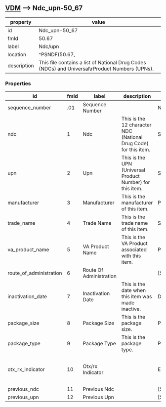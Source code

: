 
## [VDM](TableOfContent.md) --> Ndc_upn-50_67 

 property | value 
--- | --- 
 id | Ndc_upn-50_67
 fmId | 50.67
 label | Ndc/upn
 location | ^PSNDF(50.67,
 description | This file contains a list of National Drug Codes (NDCs) and Universal\rProduct Numbers (UPNs).

### Properties

| id | fmId | label | description | datatype | location | attributes | range | 
| --- | --- | --- | --- | --- | --- | --- | --- | 
| sequence_number | .01 | Sequence Number |  | NUMERIC |  | REQUIRED |  | 
| ndc | 1 | Ndc | This is the 12 character NDC (National Drug Code) for this item. | STRING |  | INDEXED |  | 
| upn | 2 | Upn | This is the UPN (Universal Product Number) for this item. | STRING |  | INDEXED |  | 
| manufacturer | 3 | Manufacturer | This is the manufacturer of this item. | POINTER |  |  | {id:Drug_Manufacturer-55_95} | 
| trade_name | 4 | Trade Name | This is the trade name of this item. | STRING |  | INDEXED |  | 
| va_product_name | 5 | VA Product Name | This is the VA Product associated with this item. | POINTER |  |  | [VA_Product-50_68](VA_Product-50_68.md) | 
| route_of_administration | 6 | Route Of Administration |  | [STRING] |  |  |  | 
| inactivation_date | 7 | Inactivation Date | This is the date when this item was made inactive. | DATE-TIME |  |  |  | 
| package_size | 8 | Package Size | This is the package size. | POINTER |  |  | {id:Package_Size-50_609} | 
| package_type | 9 | Package Type | This is the package type. | POINTER |  |  | {id:Package_Type-50_608} | 
| otx_rx_indicator | 10 | Otx/rx Indicator |  | ENUMERATION |  |  | <dl><dt>O</dt><dd>Over the counter</dd><dt>R</dt><dd>Prescription</dd></dl> | 
| previous_ndc | 11 | Previous Ndc |  | [STRING] |  |  |  | 
| previous_upn | 12 | Previous Upn |  | [STRING] |  |  |  | 